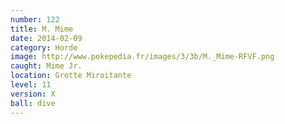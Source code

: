 ```yaml
---
number: 122
title: M. Mime
date: 2014-02-09
category: Horde
image: http://www.pokepedia.fr/images/3/3b/M._Mime-RFVF.png
caught: Mime Jr.
location: Grotte Miroitante
level: 11
version: X
ball: dive
---
```


